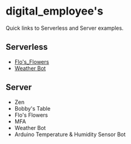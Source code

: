 # digital_employee's

Quick links to Serverless and Server examples.

## Serverless

* [Flo's_Flowers](https://github.com/signalwire/digital_employees/tree/main/serverless/Flos_Flowers)
* [Weather Bot](https://github.com/signalwire/digital_employees/tree/main/serverless/Weather_Bot)


## Server

* Zen
* Bobby's Table
* Flo's Flowers
* MFA
* Weather Bot
* Arduino Temperature & Humidity Sensor Bot
